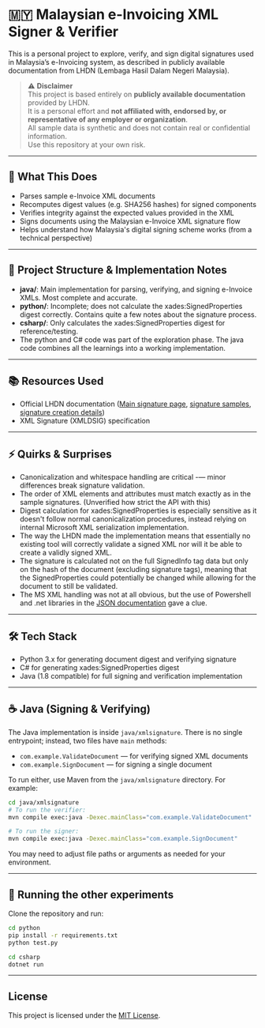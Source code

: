 # 🇲🇾 Malaysian e-Invoicing XML Signer & Verifier

This is a personal project to explore, verify, and sign digital signatures used in Malaysia’s e-Invoicing system, as described in publicly available documentation from LHDN (Lembaga Hasil Dalam Negeri Malaysia).

> ⚠️ **Disclaimer**  
> This project is based entirely on **publicly available documentation** provided by LHDN.  
> It is a personal effort and **not affiliated with, endorsed by, or representative of any employer or organization**.  
> All sample data is synthetic and does not contain real or confidential information.  
> Use this repository at your own risk.

---

## 🧩 What This Does

- Parses sample e-Invoice XML documents
- Recomputes digest values (e.g. SHA256 hashes) for signed components
- Verifies integrity against the expected values provided in the XML
- Signs documents using the Malaysian e-Invoice XML signature flow
- Helps understand how Malaysia's digital signing scheme works (from a technical perspective)

---

## 📁 Project Structure & Implementation Notes

- **java/**: Main implementation for parsing, verifying, and signing e-Invoice XMLs. Most complete and accurate.
- **python/**: Incomplete; does not calculate the xades:SignedProperties digest correctly. Contains quite a few notes about the signature process.
- **csharp/**: Only calculates the xades:SignedProperties digest for reference/testing.
- The python and C# code was part of the exploration phase. The java code combines all the learnings into a working implementation.

---

## 📚 Resources Used

- Official LHDN documentation ([Main signature page](https://sdk.myinvois.hasil.gov.my/signature/), [signature samples](https://sdk.myinvois.hasil.gov.my/sample/), [signature creation details](https://sdk.myinvois.hasil.gov.my/signature-creation/))
- XML Signature (XMLDSIG) specification

---

## ⚡ Quirks & Surprises

- Canonicalization and whitespace handling are critical -— minor differences break signature validation.
- The order of XML elements and attributes must match exactly as in the sample signatures. (Unverified how strict the API with this)
- Digest calculation for xades:SignedProperties is especially sensitive as it doesn't follow normal canonicalization procedures, instead relying on internal Microsoft XML serialization implementation.
- The way the LHDN made the implementation means that essentially no existing tool will correctly validate a signed XML nor will it be able to create a validly signed XML.
- The signature is calculated not on the full SignedInfo tag data but only on the hash of the document (excluding signature tags), meaning that the SignedProperties could potentially be changed while allowing for the document to still be validated.
- The MS XML handling was not at all obvious, but the use of Powershell and .net libraries in the [JSON documentation](https://sdk.myinvois.hasil.gov.my/files/Digital_Signature_User_Guide.pdf) gave a clue.

---

## 🛠️ Tech Stack

- Python 3.x for generating document digest and verifying signature
- C# for generating xades:SignedProperties digest
- Java (1.8 compatible) for full signing and verification implementation

---

## ☕ Java (Signing & Verifying)

The Java implementation is inside `java/xmlsignature`. There is no single entrypoint; instead, two files have `main` methods:

- `com.example.ValidateDocument` — for verifying signed XML documents
- `com.example.SignDocument` — for signing a single document

To run either, use Maven from the `java/xmlsignature` directory. For example:

```bash
cd java/xmlsignature
# To run the verifier:
mvn compile exec:java -Dexec.mainClass="com.example.ValidateDocument"

# To run the signer:
mvn compile exec:java -Dexec.mainClass="com.example.SignDocument"
```

You may need to adjust file paths or arguments as needed for your environment.

---

## 🚀 Running the other experiments

Clone the repository and run:

```bash
cd python
pip install -r requirements.txt
python test.py
```

```bash
cd csharp
dotnet run
```

---

## License

This project is licensed under the [MIT License](LICENSE).
